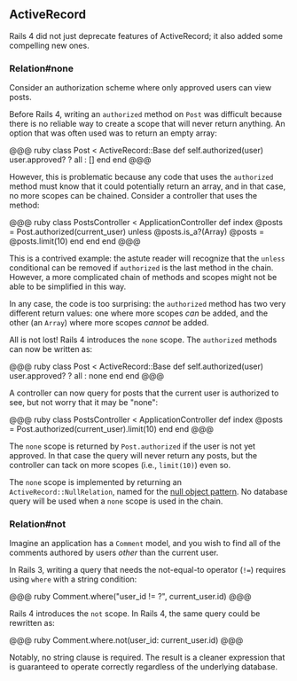 ## ActiveRecord

Rails 4 did not just deprecate features of ActiveRecord; it also added some
compelling new ones.

### Relation#none

Consider an authorization scheme where only approved users can view posts.

Before Rails 4, writing an `authorized` method on `Post` was difficult because
there is no reliable way to create a scope that will never return anything. An
option that was often used was to return an empty array:

@@@ ruby
class Post < ActiveRecord::Base
  def self.authorized(user)
    user.approved? ? all : []
  end
end
@@@

However, this is problematic because any code that uses the `authorized` method
must know that it could potentially return an array, and in that case, no
more scopes can be chained. Consider a controller that uses the method:

@@@ ruby
class PostsController < ApplicationController
  def index
    @posts = Post.authorized(current_user)
    unless @posts.is_a?(Array)
      @posts = @posts.limit(10)
    end
  end
end
@@@

This is a contrived example: the astute reader will recognize that the `unless`
conditional can be removed if `authorized` is the last method in the chain.
However, a more complicated chain of methods and scopes might not be able to be
simplified in this way.

In any case, the code is too surprising: the `authorized` method has two very
different return values: one where more scopes *can* be added, and the other
(an `Array`) where more scopes *cannot* be added.

All is not lost! Rails 4 introduces the `none` scope. The `authorized` methods
can now be written as:

@@@ ruby
class Post < ActiveRecord::Base
  def self.authorized(user)
    user.approved? ? all : none
  end
end
@@@

A controller can now query for posts that the current user is authorized to
see, but not worry that it may be "none":

@@@ ruby
class PostsController < ApplicationController
  def index
    @posts = Post.authorized(current_user).limit(10)
  end
end
@@@

The `none` scope is returned by `Post.authorized` if the user is not yet
approved. In that case the query will never return any posts, but the
controller can tack on more scopes (i.e., `limit(10)`) even so.

The `none` scope is implemented by returning an `ActiveRecord::NullRelation`,
named for the [null object
pattern](http://en.wikipedia.org/wiki/Null_Object_pattern). No database query
will be used when a `none` scope is used in the chain.

### <a id="relation-not"></a>Relation#not

Imagine an application has a `Comment` model, and you wish to find all of the
comments authored by users *other* than the current user.

In Rails 3, writing a query that needs the not-equal-to operator (`!=`)
requires using `where` with a string condition:

@@@ ruby
Comment.where("user_id != ?", current_user.id)
@@@

Rails 4 introduces the `not` scope. In Rails 4, the same query could be
rewritten as:

@@@ ruby
Comment.where.not(user_id: current_user.id)
@@@

Notably, no string clause is required. The result is a cleaner expression that
is guaranteed to operate correctly regardless of the underlying database.
